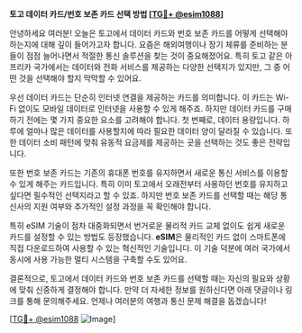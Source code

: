**토고 데이터 카드/번호 보존 카드 선택 방법 [[TG💪+ @esim1088](https://t.me/s/esim1088)]**

안녕하세요 여러분! 오늘은 토고에서 데이터 카드와 번호 보존 카드를 어떻게 선택해야 하는지에 대해 깊이 들어가고자 합니다. 요즘은 해외여행이나 장기 체류를 준비하는 분들이 점점 늘어나면서 적절한 통신 솔루션을 찾는 것이 중요해졌어요. 특히 토고 같은 아프리카 국가에서는 데이터와 전화 서비스를 제공하는 다양한 선택지가 있지만, 그 중 어떤 것을 선택해야 할지 막막할 수 있어요.

우선 데이터 카드는 단순히 인터넷 연결을 제공하는 카드를 의미합니다. 이 카드는 Wi-Fi 없이도 모바일 데이터로 인터넷을 사용할 수 있게 해주죠. 하지만 데이터 카드를 구매하기 전에는 몇 가지 중요한 요소를 고려해야 합니다. 첫 번째로, 데이터 용량입니다. 하루에 얼마나 많은 데이터를 사용할지에 따라 필요한 데이터 양이 달라질 수 있습니다. 또한 데이터 소비 패턴에 맞춰 유동적 요금제를 제공하는 곳을 선택하는 것도 좋은 전략입니다.

또한 번호 보존 카드는 기존의 휴대폰 번호를 유지하면서 새로운 통신 서비스를 이용할 수 있게 해주는 카드입니다. 특히 이미 토고에서 오래전부터 사용하던 번호를 유지하고 싶다면 필수적인 선택지라고 할 수 있죠. 하지만 번호 보존 카드를 선택할 때는 해당 통신사의 지원 여부와 추가적인 설정 과정을 꼭 확인해야 합니다.

특히 eSIM 기술이 점차 대중화되면서 번거로운 물리적 카드 교체 없이도 쉽게 새로운 카드를 설정할 수 있는 방법도 등장했습니다. **eSIM**은 물리적인 카드 없이 스마트폰에 직접 다운로드하여 사용할 수 있는 혁신적인 기술입니다. 이 기술 덕분에 여러 국가에서 동시에 사용 가능한 멀티 시스템을 구축할 수도 있어요.

결론적으로, 토고에서 데이터 카드와 번호 보존 카드를 선택할 때는 자신의 필요와 상황에 맞춰 신중하게 결정해야 합니다. 만약 더 자세한 정보를 원하신다면 아래 댓글이나 링크를 통해 문의해주세요. 언제나 여러분의 여행과 통신 문제 해결을 돕겠습니다!

[[TG💪+ @esim1088](https://t.me/s/esim1088) ![Image](https://i.postimg.cc/Y0z9fWf4/image.png)]